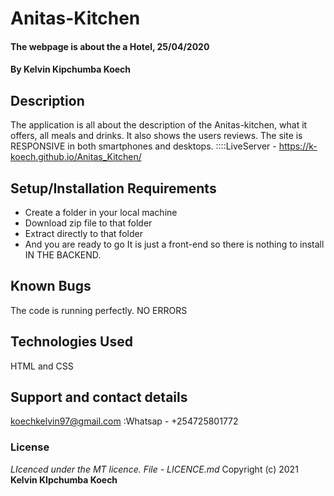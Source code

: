 # Anitas-Kitchen
#### The webpage is about the a Hotel, 25/04/2020
#### By **Kelvin Kipchumba Koech**
## Description
The application is all about the description of the Anitas-kitchen, what it offers, all meals and drinks. It also shows the users reviews.
The site is RESPONSIVE in both smartphones and desktops.
::::LiveServer - https://k-koech.github.io/Anitas_Kitchen/
## Setup/Installation Requirements
* Create a folder in your local machine
* Download zip file to that folder
* Extract directly to that folder
* And you are ready to go
It is just a front-end so there is nothing to install IN THE BACKEND.
## Known Bugs
The code is running perfectly. NO ERRORS
## Technologies Used
HTML and CSS
## Support and contact details
koechkelvin97@gmail.com :Whatsap - +254725801772 
### License
*LIcenced under the MT licence. File - LICENCE.md*
Copyright (c) 2021 **Kelvin KIpchumba Koech**